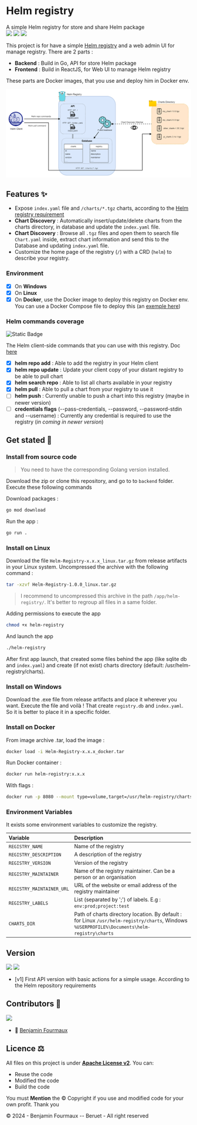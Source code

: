 # Helm registry
A simple Helm registry for store and share Helm package
\
[![](https://img.shields.io/badge/Docker-compose?logo=docker&logoColor=white&color=blue)]()
[![](https://img.shields.io/badge/registry-helm?logo=helm&logoColor=white&label=Helm&labelColor=darkblue&color=white)]()
[![](https://img.shields.io/badge/Golang-1.21.6-grey?style=for-the-badge&logo=go&labelColor=cyan)]()


This project is for have a simple [Helm registry](https://helm.sh/docs/topics/chart_repository/) and a web admin UI for manage registry.
There are 2 parts :
- **Backend** : Build in Go, API for store Helm package
- **Frontend** : Build in ReactJS, for Web UI to manage Helm registry

These parts are Docker images, that you use and deploy him in Docker env.

![](architecture.png)

## Features :sparkles:
- Expose `index.yaml` file and `/charts/*.tgz` charts, according to the [Helm registry requirement](https://helm.sh/docs/topics/chart_repository/)
- **Chart Discovery** : Automatically insert/update/delete charts from the charts directory, in database and update the `index.yaml` file.
- **Chart Discovery** : Browse all `.tgz` files and open them to search file `Chart.yaml` inside, extract chart information and send this to the Database and updating `index.yaml` file.
- Customize the home page of the registry (`/`) with a CRD (`helm`) to describe your registry.

### Environment 
- [x]  On **Windows**
- [x] On **Linux**
- [x] On **Docker**, use the Docker image to deploy this registry on Docker env. You can use a Docker Compose file to deploy this (an [exemple here](docker-compose.yaml))

### Helm commands coverage
![Static Badge](https://img.shields.io/badge/67%25-covrage?style=for-the-badge&logo=helm&label=Commands%20covrage&color=orange)

The Helm client-side commands that you can use with this registry. Doc [here](https://helm.sh/docs/helm/helm_repo/)
- [x]  **helm repo add** :  Able to add the registry in your Helm client
- [x] **helm repo update** : Update your client copy of your distant registry to be able to pull chart
- [x] **helm search repo** : Able to list all charts available in your registry
- [x] **helm pull** : Able to pull a chart from your registry to use it 
- [ ] **helm push** : Currently unable to push a chart into this registry (maybe in newer version)
- [ ] **credentials flags** (--pass-credentials, --password, --password-stdin and --username) : Currently any credential is required to use the registry (_in coming in newer version_)

## Get stated :rocket:

### Install from source code
> You need to have the corresponding Golang version installed.

Download the zip or clone this repository, and go to to `backend` folder. Execute these following commands

Download packages :
```bash
go mod download
```

Run the app :
```bash
go run .
```

### Install on Linux
Download the file `Helm-Registry-x.x.x_linux.tar.gz` from release artifacts in your Linux system.
Uncompressed the archive with the following command : 
```bash
tar -xzvf Helm-Registry-1.0.0_linux.tar.gz
```

> I recommend to uncompressed this archive in the path `/app/helm-registry/`. It's better to regroup all files in a same folder.

Adding permissions to execute the app
```bash
chmod +x helm-registry
```

And launch the app
```bash
./helm-registry
```

 After first app launch, that created some files behind the app (like sqlite db and `index.yaml`) and create (if not exist) charts directory (default: /usr/helm-registry/charts).

### Install on Windows
Download the .exe file from release artifacts and place it wherever you want. Execute the file and voilà !
That create `registry.db` and `index.yaml`. So it is better to place it in a specific folder.

### Install on Docker
From image archive .tar, load the image :
```bash
docker load -i Helm-Registry-x.x.x_docker.tar
```

Run Docker container :
```bash
docker run helm-registry:x.x.x
```

With flags :
```bash
docker run -p 8080 --mount type=volume,target=/usr/helm-registry/charts,dst=/charts helm-registry:x.x.x
```

### Environment Variables
It exists some environment variables to customize the registry.

| Variable                  | Description                                                                                                                                   |
|:--------------------------|:----------------------------------------------------------------------------------------------------------------------------------------------|
| `REGISTRY_NAME`           | Name of the registry                                                                                                                          |
| `REGISTRY_DESCRIPTION`    | A description of the registry                                                                                                                 |
| `REGISTRY_VERSION`        | Version of the registry                                                                                                                       |
| `REGISTRY_MAINTAINER`     | Name of the registry maintainer. Can be a person or an organisation                                                                           |
| `REGISTRY_MAINTAINER_URL` | URL of the website or email address of the registry maintainer                                                                                |
| `REGISTRY_LABELS`         | List (separated by ';') of labels. E.g : `env:prod;project:test`                                                                              |
| `CHARTS_DIR`              | Path of charts directory location. By default : for Linux `/usr/helm-registry/charts`, Windows `%USERPROFILE%\Documents\helm-registry\charts` |

## Version
[![](https://badgen.net/github/tag/BenjaminFourmaux/Helm-Registry?cache=600)](https://github.com/BenjaminFourmaux/Helm-Registry/tags) [![](https://badgen.net/github/release/BenjaminFourmaux/Helm-Registry?cache=600)](https://github.com/BenjaminFourmaux/Helm-Registry/releases)
- [v1] First API version with basic actions for a simple usage. According to the Helm repository requirements

## Contributors 👥
[![](https://badgen.net/github/contributors/BenjaminFourmaux/Helm-Registry)](https://github.com/BenjaminFourmaux/Helm-Registry/graphs/contributors)
- :crown: [Benjamin Fourmaux](https://github.com/BenjaminFourmaux)

## Licence ⚖️
All files on this project is under [**Apache License v2**](https://www.apache.org/licenses/LICENSE-2.0).
You can:
- Reuse the code 
- Modified the code
- Build the code

You must **Mention** the © Copyright if you use and modified code for your own profit. Thank you

© 2024 - Benjamin Fourmaux -- Beruet - All right reserved
